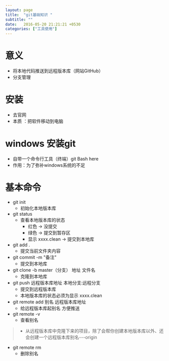 ```yaml
---
layout: page
title:  "git基础知识 "
subtitle: ""
date:   2016-05-20 21:21:21 +0530
categories: ["工具使用"]
---
```

# 意义
- 将本地代码推送到远程版本库（网站GitHub）
- 分支管理

# 安装
- 去官网
- 本质 ：把软件移动到电脑

# windows 安装git
- 自带一个命令行工具（终端）git Bash  here
- 作用：为了弥补windows系统的不足
     
# 基本命令
- git init
    - 初始化本地版本库
-  git status
    - 查看本地版本库的状态
        - 红色 -> 没提交
        - 绿色 -> 提交到暂存区
        - 显示 xxxx.clean -> 提交到本地库
- git add . 
    - 提交当前文件夹内容
- git commit -m "备注" 
    - 提交到本地库
- git clone -b master（分支） 地址 文件名
    - 克隆到本地库
- git push 远程版本库地址 本地分支:远程分支
    - 提交到远程版本库
    - 本地版本库的状态必须为显示 xxxx.clean
- git remote add 别名 远程版本库地址
    - 给远程版本库起别名 方便推送
- git remote -v 
    - 查看别名
>   - 从远程版本库中克隆下来的项目，除了会帮你创建本地版本库以外、还会创建一个远程版本库别名---origin
- git remote rm 
    - 删除别名


    



